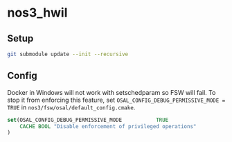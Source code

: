 # nos3_hwil


## Setup

```bash
git submodule update --init --recursive
```





## Config

Docker in Windows will not work with setschedparam so FSW will fail. To stop it from enforcing this feature, set `OSAL_CONFIG_DEBUG_PERMISSIVE_MODE = TRUE` in `nos3/fsw/osal/default_config.cmake`.

```cmake
set(OSAL_CONFIG_DEBUG_PERMISSIVE_MODE           TRUE
    CACHE BOOL "Disable enforcement of privileged operations"
)
```
